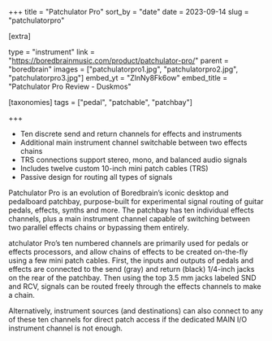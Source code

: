 +++
title = "Patchulator Pro"
sort_by = "date"
date = 2023-09-14
slug = "patchulatorpro"

[extra]

type = "instrument"
link = "https://boredbrainmusic.com/product/patchulator-pro/"
parent = "boredbrain"
images = ["patchulatorpro1.jpg", "patchulatorpro2.jpg", "patchulatorpro3.jpg"]
embed_yt = "ZlnNy8Fk6ow"
embed_title = "Patchulator Pro Review - Duskmos"

[taxonomies]
tags = ["pedal", "patchable", "patchbay"]

+++

- Ten discrete send and return channels for effects and instruments
- Additional main instrument channel switchable between two effects chains
- TRS connections support stereo, mono, and balanced audio signals
- Includes twelve custom 10-inch mini patch cables (TRS)
- Passive design for routing all types of signals

Patchulator Pro is an evolution of Boredbrain’s iconic desktop and pedalboard patchbay, purpose-built for experimental signal routing of guitar pedals, effects, synths and more. The patchbay has ten individual effects channels, plus a main instrument channel capable of switching between two parallel effects chains or bypassing them entirely.

atchulator Pro’s ten numbered channels are primarily used for pedals or effects processors, and allow chains of effects to be created on-the-fly using a few mini patch cables. First, the inputs and outputs of pedals and effects are connected to the send (gray) and return (black) 1/4-inch jacks on the rear of the patchbay. Then using the top 3.5 mm jacks labeled SND and RCV, signals can be routed freely through the effects channels to make a chain.

Alternatively, instrument sources (and destinations) can also connect to any of these ten channels for direct patch access if the dedicated MAIN I/O instrument channel is not enough.

